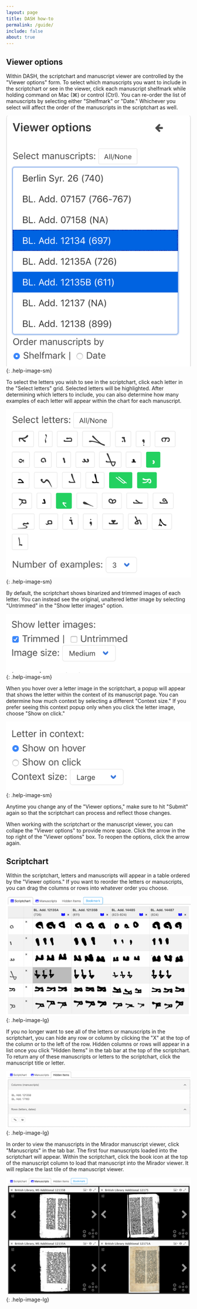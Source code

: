 ```yaml
---
layout: page
title: DASH how-to
permalink: /guide/
include: false
about: true
---
```


## Viewer options 

Within DASH, the scriptchart and manuscript viewer are controlled by the "Viewer options" form. To select which manuscripts you want to include in the scriptchart or see in the viewer, click each manuscript shelfmark while holding command on Mac (⌘) or control (Ctrl). You can re-order the list of manuscripts by selecting either "Shelfmark" or "Date." Whichever you select will affect the order of the manuscripts in the scriptchart as well. 


![Manuscript select options](assets/img/help-images/manuscript-select.png){: .help-image-sm}

To select the letters you wish to see in the scriptchart, click each letter in the "Select letters" grid. Selected letters will be highlighted. After determining which letters to include, you can also determine how many examples of each letter will appear within the chart for each manuscript. 

![Letter select options](assets/img/help-images/letter-select.png){: .help-image-sm}

By default, the scriptchart shows binarized and trimmed images of each letter. You can instead see the original, unaltered letter image by selecting "Untrimmed" in the "Show letter images" option. 

![Letter trim options](assets/img/help-images/letter-trim.png){: .help-image-sm}

When you hover over a letter image in the scriptchart, a popup will appear that shows the letter within the context of its manuscript page. You can determine how much context by selecting a different "Context size." If you prefer seeing this context popup only when you click the letter image, choose "Show on click."

![Letter context options](assets/img/help-images/letter-context.png){: .help-image-sm}

Anytime you change any of the "Viewer options," make sure to hit "Submit" again so that the scriptchart can process and reflect those changes. 

When working with the scriptchart or the manuscript viewer, you can collape the "Viewer options" to provide more space. Click the arrow in the top right of the "Viewer options" box. To reopen the options, click the arrow again. 

## Scriptchart

Within the scriptchart, letters and manuscripts will appear in a table ordered by the "Viewer options." If you want to reorder the letters or manuscripts, you can drag the columns or rows into whatever order you choose. 

![Scriptchart](assets/img/help-images/scriptchart.png){: .help-image-lg}

If you no longer want to see all of the letters or manuscripts in the scriptchart, you can hide any row or column by clicking the "X" at the top of the column or to the left of the row. Hidden columns or rows will appear in a list once you click "Hidden Items" in the tab bar at the top of the scriptchart. To return any of these manuscripts or letters to the scriptchart, click the manuscript title or letter. 

![Hidden items](assets/img/help-images/hidden-items.png){: .help-image-lg}

In order to view the manuscripts in the Mirador manuscript viewer, click "Manuscripts" in the tab bar. The first four manuscripts loaded into the scriptchart will appear. Within the scriptchart, click the book icon at the top of the manuscript column to load that manuscript into the Mirador viewer. It will replace the last tile of the manuscript viewer. 

![Mirador Viewer ](assets/img/help-images/mirador.png){: .help-image-lg}
